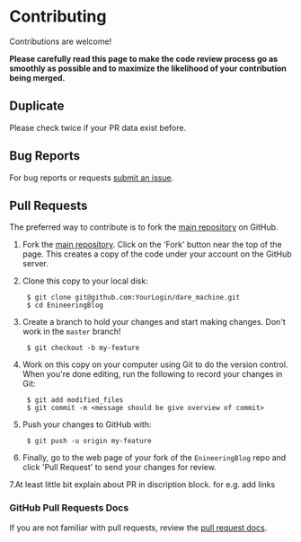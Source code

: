 Contributing
============

Contributions are welcome!

**Please carefully read this page to make the code review process go as smoothly as possible and to maximize the likelihood of your contribution being merged.**

## Duplicate 

Please check twice if your PR data exist before.

## Bug Reports

For bug reports or requests [submit an issue](https://github.com/jsroyal/EngineeringBlog/issues).

## Pull Requests

The preferred way to contribute is to fork the
[main repository](https://github.com/danivijay/dare_machine) on GitHub.

1. Fork the [main repository](https://github.com/jsroyal/EngineeringBlog).  Click on the 'Fork' button near the top of the page.  This creates a copy of the code under your account on the GitHub server.

2. Clone this copy to your local disk:

        $ git clone git@github.com:YourLogin/dare_machine.git
        $ cd EnineeringBlog

3. Create a branch to hold your changes and start making changes. Don't work in the `master` branch!

        $ git checkout -b my-feature

4. Work on this copy on your computer using Git to do the version control. When you're done editing, run the following to record your changes in Git:

        $ git add modified_files
        $ git commit -m <message should be give overview of commit>

5. Push your changes to GitHub with:

        $ git push -u origin my-feature

6. Finally, go to the web page of your fork of the `EnineeringBlog` repo and click 'Pull Request' to send your changes for review.

7.At least little bit explain about PR in discription block. for e.g. add links

### GitHub Pull Requests Docs

If you are not familiar with pull requests, review the [pull request docs](https://help.github.com/articles/using-pull-requests/).
